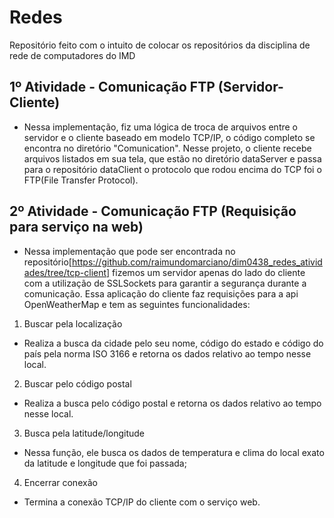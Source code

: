 # Redes
Repositório feito com o intuito de colocar os repositórios da disciplina de rede de computadores do IMD

## 1º Atividade - Comunicação FTP (Servidor-Cliente)
- Nessa implementação, fiz uma lógica de troca de arquivos entre o servidor e o cliente baseado em modelo TCP/IP, o código completo se encontra no diretório "Comunication". Nesse projeto, o cliente recebe arquivos listados em sua tela, que estão no diretório dataServer e passa para o repositório dataClient o protocolo que rodou encima do TCP foi o FTP(File Transfer Protocol).

## 2º Atividade - Comunicação FTP (Requisição para serviço na web)
- Nessa implementação que pode ser encontrada no repositório[https://github.com/raimundomarciano/dim0438_redes_atividades/tree/tcp-client] fizemos um servidor apenas do lado do cliente com a utilização de SSLSockets para garantir a segurança
durante a comunicação. Essa aplicação do cliente faz requisições para a api OpenWeatherMap e tem as seguintes funcionalidades:
1) Buscar pela localização
  - Realiza a busca da cidade pelo seu nome, código do estado e código do país pela norma ISO 3166 e retorna os dados relativo ao tempo nesse local.
2) Buscar pelo código postal
  - Realiza a busca pelo código postal e retorna os dados relativo ao tempo nesse local.
3) Busca pela latitude/longitude
  - Nessa função, ele busca os dados de temperatura e clima do local exato da latitude e longitude que foi passada;
4) Encerrar conexão
  - Termina a conexão TCP/IP do cliente com o serviço web.
